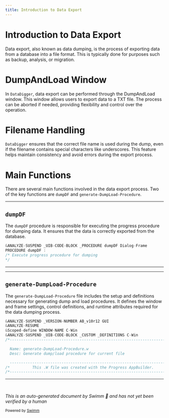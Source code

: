 ```yaml
---
title: Introduction to Data Export
---
```

# Introduction to Data Export

Data export, also known as data dumping, is the process of exporting data from a database into a file format. This is typically done for purposes such as backup, analysis, or migration.

# DumpAndLoad Window

In <SwmToken path="dDumpDf.w" pos="15:2:2" line-data="{ DataDigger.i }">`DataDigger`</SwmToken>, data export can be performed through the DumpAndLoad window. This window allows users to export data to a TXT file. The process can be aborted if needed, providing flexibility and control over the operation.

# Filename Handling

<SwmToken path="dDumpDf.w" pos="15:2:2" line-data="{ DataDigger.i }">`DataDigger`</SwmToken> ensures that the correct file name is used during the dump, even if the filename contains special characters like underscores. This feature helps maintain consistency and avoid errors during the export process.

# Main Functions

There are several main functions involved in the data export process. Two of the key functions are <SwmToken path="dDumpDf.w" pos="257:13:13" line-data="&amp;ANALYZE-SUSPEND _UIB-CODE-BLOCK _PROCEDURE dumpDF Dialog-Frame ">`dumpDF`</SwmToken> and <SwmToken path="generate-DumpLoad-Procedure.w" pos="7:4:8" line-data="  Name: generate-DumpLoad-Procedure.w">`generate-DumpLoad-Procedure`</SwmToken>.

<SwmSnippet path="/dDumpDf.w" line="257">

---

## <SwmToken path="dDumpDf.w" pos="257:13:13" line-data="&amp;ANALYZE-SUSPEND _UIB-CODE-BLOCK _PROCEDURE dumpDF Dialog-Frame ">`dumpDF`</SwmToken>

The <SwmToken path="dDumpDf.w" pos="257:13:13" line-data="&amp;ANALYZE-SUSPEND _UIB-CODE-BLOCK _PROCEDURE dumpDF Dialog-Frame ">`dumpDF`</SwmToken> procedure is responsible for executing the progress procedure for dumping data. It ensures that the data is correctly exported from the database.

```c
&ANALYZE-SUSPEND _UIB-CODE-BLOCK _PROCEDURE dumpDF Dialog-Frame 
PROCEDURE dumpDF :
/* Execute progress procedure for dumping 
*/  
```

---

</SwmSnippet>

<SwmSnippet path="/generate-DumpLoad-Procedure.w" line="1">

---

## <SwmToken path="generate-DumpLoad-Procedure.w" pos="7:4:8" line-data="  Name: generate-DumpLoad-Procedure.w">`generate-DumpLoad-Procedure`</SwmToken>

The <SwmToken path="generate-DumpLoad-Procedure.w" pos="7:4:8" line-data="  Name: generate-DumpLoad-Procedure.w">`generate-DumpLoad-Procedure`</SwmToken> file includes the setup and definitions necessary for generating dump and load procedures. It defines the window and frame settings, control definitions, and runtime attributes required for the data dumping process.

```c
&ANALYZE-SUSPEND _VERSION-NUMBER AB_v10r12 GUI
&ANALYZE-RESUME
&Scoped-define WINDOW-NAME C-Win
&ANALYZE-SUSPEND _UIB-CODE-BLOCK _CUSTOM _DEFINITIONS C-Win 
/*------------------------------------------------------------------------

  Name: generate-DumpLoad-Procedure.w
  Desc: Generate dump/load procedure for current file

  ----------------------------------------------------------------------*/
/*          This .W file was created with the Progress AppBuilder.      */
/*----------------------------------------------------------------------*/
```

---

</SwmSnippet>

&nbsp;

*This is an auto-generated document by Swimm 🌊 and has not yet been verified by a human*

<SwmMeta version="3.0.0" repo-id="Z2l0aHViJTNBJTNBRGF0YURpZ2dlciUzQSUzQVBBUFA5Mg==" repo-name="DataDigger"><sup>Powered by [Swimm](/)</sup></SwmMeta>
